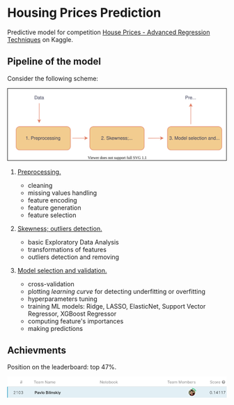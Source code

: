 # Housing Prices Prediction

Predictive model for competition [ House Prices - Advanced Regression Techniques](https://www.kaggle.com/c/house-prices-advanced-regression-techniques) on Kaggle.

## Pipeline of the model

Consider the following scheme:
<p align="center">
   <img src="images/pipeline.svg" />
</p>

1. [Preprocessing.](data_preparation.ipynb)
   - cleaning
   - missing values handling
   - feature encoding
   - feature generation
   - feature selection

2. [Skewness; outliers detection.](skewness_and_outliers.ipynb)
   - basic Exploratory Data Analysis
   - transformations of features
   - outliers detection and removing

3. [Model selection and validation.](training_and_model_selection.ipynb )
   - cross-validation
   - plotting *learning curve* for detecting underfitting or overfitting
   - hyperparameters tuning
   - training ML models: Ridge, LASSO, ElasticNet, Support Vector Regressor, XGBoost Regressor
   - computing feature's importances
   - making predictions

## Achievments
Position on the leaderboard: top 47%.

![Leaderboard](images/leaderboard.jpeg)


